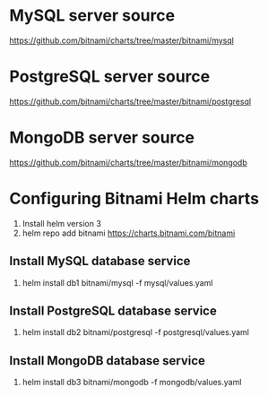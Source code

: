 # MySQL server source
https://github.com/bitnami/charts/tree/master/bitnami/mysql

# PostgreSQL server source
https://github.com/bitnami/charts/tree/master/bitnami/postgresql

# MongoDB server source
https://github.com/bitnami/charts/tree/master/bitnami/mongodb

# Configuring Bitnami Helm charts
1. Install helm version 3
2. helm repo add bitnami https://charts.bitnami.com/bitnami

## Install MySQL database service
1. helm install db1 bitnami/mysql -f mysql/values.yaml

## Install PostgreSQL database service
1. helm install db2 bitnami/postgresql -f postgresql/values.yaml

## Install MongoDB database service
1. helm install db3 bitnami/mongodb -f mongodb/values.yaml
